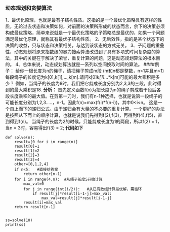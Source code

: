 ### 动态规划和贪婪算法
1、最优化原理，也就是最有子结构性质。这指的是一个最优化策略具有这样的性质，无论过去状态和决策如何，对前面的决策所形成的状态而言，余下的决策必须构成最优策略，简单来说就是一个最优化策略的子策略总是最优的，如果一个问题满足最优化原理，就称其有最优子结构性质。
2、无后效性，指的是某个状态下的决策的收益，只与状态和决策相关，与达到该状态的方式无关。
3、子问题的重叠性，动态规划将原来指数级的暴力搜索算法改进到了具有多项式时间复杂度的算法，其中的关键在于解决了荣誉，重复计算的问题，这是动态规划算法的根本目的。
4、总体来说，动态规划算法就是一系列以空间换取时间的算法。
####例子：
给你一根长度为n的绳子，请把绳子剪成m段 (m和n都是整数，n>1并且m>1)每段绳子的长度记为k[0],k[1],...,k[m].请问k[0]*k[1]*...*k[m]可能的最大乘积是多少？
例如，当绳子的长度为8时，我们把它剪成长度分别为2,3,3的三段，此时得到的最大乘积是18.
**分析：**
首先定义函数f(n)为把长度为n的绳子剪成若干段后各段长度乘积的最大值。在剪第一刀时，我们有n-1种选择，也就是说第一段绳子的可能长度分别为1,2,3.....，n-1。因此f(n)=max(f(i)*f(n-i))，其中0<i<n。
这是一个自上而下的递归公式。由于递归会有大量的不必要的重复计算。一个更好的办法是按照从下而上的顺序计算，也就是说我们先得到f(2),f(3)，再得到f(4),f(5)，直到得到f(n)。
当绳子的长度为2的时候，只能剪成长度为1的两段，所以f(2) = 1，当n = 3时，容易得出f(3) = 2;
**代码如下**
```
def solve(n):
    result=[0 for i in range(n)]
    result[0]=1
    result[1]=2
    result[2]=3
    result[3]=4
    other=[0,1,2,4]
    if n<5:   #直接给答案
        return other[n-1]
    for i in range(4,n):  #从绳子长度5开始计算
        max_val=0
        for j in range(int(i/2)):   #从已有数组计算最优解，需循环
            if result[j]*result[i-1-j]>max_val:
                max_val=result[j]*result[i-1-j]
        result[i]=max_val
    return result[n-1]


ss=solve(10)
print(ss)
```